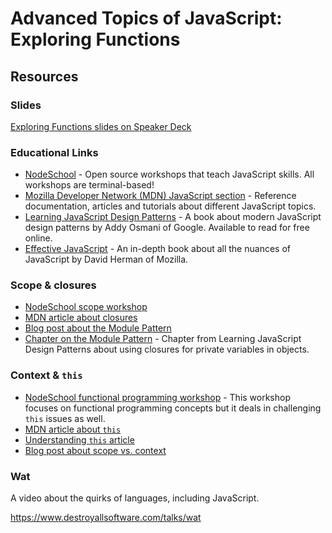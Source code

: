 Advanced Topics of JavaScript: Exploring Functions
==================================================

Resources
---------

### Slides ###

[Exploring Functions slides on Speaker Deck](https://speakerdeck.com/khalifenizar/advanced-topics-of-javascript-exploring-functions)


### Educational Links ###

- [NodeSchool](http://nodeschool.io/) -
  Open source workshops that teach JavaScript skills.
  All workshops are terminal-based!
- [Mozilla Developer Network (MDN) JavaScript section](https://developer.mozilla.org/en-US/docs/Web/JavaScript/) -
  Reference documentation, articles and tutorials
  about different JavaScript topics.
- [Learning JavaScript Design Patterns](https://addyosmani.com/resources/essentialjsdesignpatterns/book/) -
  A book about modern JavaScript design patterns by Addy Osmani of Google.
  Available to read for free online.
- [Effective JavaScript](http://effectivejs.com/) -
  An in-depth book about all the nuances of JavaScript by David Herman of Mozilla.


### Scope & closures ###

- [NodeSchool scope workshop](https://www.github.com/jesstelford/scope-chains-closures)
- [MDN article about closures](https://developer.mozilla.org/en-US/docs/Web/JavaScript/Closures)
- [Blog post about the Module Pattern](https://toddmotto.com/mastering-the-module-pattern/)
- [Chapter on the Module Pattern](https://addyosmani.com/resources/essentialjsdesignpatterns/book/#modulepatternjavascript) -
  Chapter from Learning JavaScript Design Patterns about using closures 
  for private variables in objects.


### Context & `this` ###

- [NodeSchool functional programming workshop](https://github.com/timoxley/functional-javascript-workshop) -
  This workshop focuses on functional programming concepts
  but it deals in challenging `this` issues as well.
- [MDN article about `this`](https://developer.mozilla.org/en-US/docs/Web/JavaScript/Reference/Operators/this)
- [Understanding `this` article](http://javascriptissexy.com/understand-javascripts-this-with-clarity-and-master-it/)
- [Blog post about scope vs. context](http://ryanmorr.com/understanding-scope-and-context-in-javascript/)


### Wat ###

A video about the quirks of languages, including JavaScript.

https://www.destroyallsoftware.com/talks/wat
